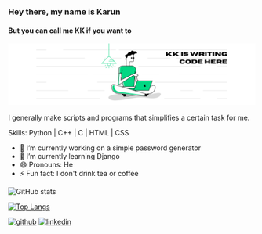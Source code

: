 ### Hey there, my name is Karun
#### But you can call me KK if you want to
![But you can call me KK](https://raw.githubusercontent.com/kk1708/kk1708/main/kk%20github%20header.png)

I generally make scripts and programs that simplifies a certain task for me.

Skills: Python | C++ | C | HTML | CSS

- 🔭 I’m currently working on a simple password generator 
- 🌱 I’m currently learning Django 
- 😄 Pronouns: He 
- ⚡ Fun fact: I don't drink tea or coffee 

![GitHub stats](https://github-readme-stats.vercel.app/api?username=kk1708&show_icons=true)  

[![Top Langs](https://github-readme-stats.vercel.app/api/top-langs/?username=kk1708)](https://github.com/anuraghazra/github-readme-stats)

[<img src='https://cdn.jsdelivr.net/npm/simple-icons@3.0.1/icons/github.svg' alt='github' height='40'>](https://github.com/kk1708)  [<img src='https://cdn.jsdelivr.net/npm/simple-icons@3.0.1/icons/linkedin.svg' alt='linkedin' height='40'>](https://www.linkedin.com/in/karunkris/)
